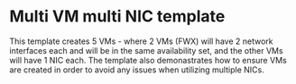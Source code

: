﻿# Multi VM multi NIC template 

This template creates 5 VMs - where 2 VMs (FWX) will have 2 network interfaces each and will be in the same availability set, and the other VMs will have 1 NIC each. The template also demonastrates how to ensure VMs are created in order to avoid any issues when utilizing multiple NICs.  
